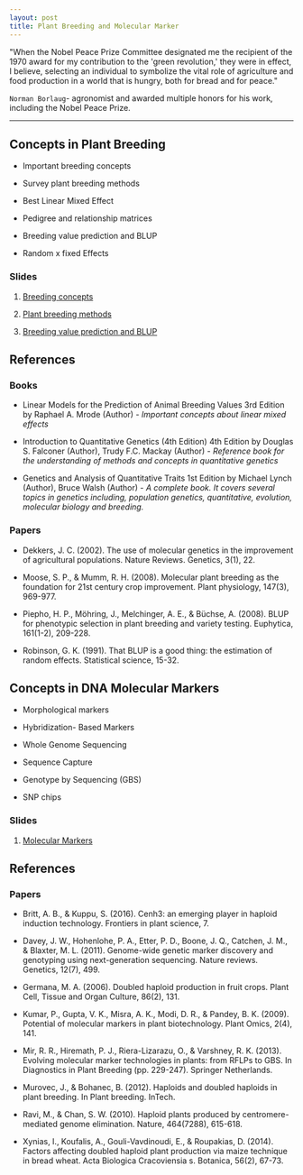 ```yaml
---
layout: post
title: Plant Breeding and Molecular Marker
---
```


"When the Nobel Peace Prize Committee designated me the recipient of the 1970 award for my contribution to the 'green revolution,' they were in effect, I believe, selecting an individual to symbolize the vital role of agriculture and food production in a world that is hungry, both for bread and for peace."

`Norman Borlaug`- agronomist and awarded multiple honors for his work, including the Nobel Peace Prize.

-----------------------------------------

## Concepts in Plant Breeding

- Important breeding concepts

- Survey plant breeding methods

- Best Linear Mixed Effect

- Pedigree and relationship	matrices

- Breeding value prediction and BLUP

- Random x fixed Effects

### Slides

1. [Breeding concepts](https://github.com/hos6236/hos6236.github.io/blob/master/classes/plant_breeding_1.pdf)

2. [Plant breeding methods](https://github.com/hos6236/hos6236.github.io/blob/master/classes/plant_breeding_2.pdf)

3. [Breeding value prediction and BLUP](https://github.com/hos6236/hos6236.github.io/blob/master/classes/plant_breeding_3.pdf)

## References

### Books

- Linear Models for the Prediction of Animal Breeding Values 3rd Edition
by Raphael A. Mrode (Author) - *Important concepts about linear mixed effects*

- Introduction to Quantitative Genetics (4th Edition) 4th Edition
by Douglas S. Falconer (Author), Trudy F.C. Mackay (Author) - *Reference book for the understanding of methods and concepts in quantitative genetics*

- Genetics and Analysis of Quantitative Traits 1st Edition by Michael Lynch  (Author), Bruce Walsh (Author) - *A complete book. It covers several topics in genetics including, population genetics, quantitative, evolution, molecular biology and breeding.*

### Papers

- Dekkers, J. C. (2002). The use of molecular genetics in the improvement of agricultural populations. Nature Reviews. Genetics, 3(1), 22.

- Moose, S. P., & Mumm, R. H. (2008). Molecular plant breeding as the foundation for 21st century crop improvement. Plant physiology, 147(3), 969-977.

- Piepho, H. P., Möhring, J., Melchinger, A. E., & Büchse, A. (2008). BLUP for phenotypic selection in plant breeding and variety testing. Euphytica, 161(1-2), 209-228.

- Robinson, G. K. (1991). That BLUP is a good thing: the estimation of random effects. Statistical science, 15-32.

## Concepts in DNA Molecular Markers

- Morphological markers

- Hybridization- Based Markers

- Whole Genome Sequencing

- Sequence Capture

- Genotype by Sequencing (GBS)

- SNP chips

### Slides

1. [Molecular Markers](https://github.com/lfelipe-ferrao/lfelipe-ferrao.github.io/blob/master/classes/plant_breeding_4.pdf)

## References

### Papers

- Britt, A. B., & Kuppu, S. (2016). Cenh3: an emerging player in haploid induction technology. Frontiers in plant science, 7.

- Davey, J. W., Hohenlohe, P. A., Etter, P. D., Boone, J. Q., Catchen, J. M., & Blaxter, M. L. (2011). Genome-wide genetic marker discovery and genotyping using next-generation sequencing. Nature reviews. Genetics, 12(7), 499.

- Germana, M. A. (2006). Doubled haploid production in fruit crops. Plant Cell, Tissue and Organ Culture, 86(2), 131.

- Kumar, P., Gupta, V. K., Misra, A. K., Modi, D. R., & Pandey, B. K. (2009). Potential of molecular markers in plant biotechnology. Plant Omics, 2(4), 141.

- Mir, R. R., Hiremath, P. J., Riera-Lizarazu, O., & Varshney, R. K. (2013). Evolving molecular marker technologies in plants: from RFLPs to GBS. In Diagnostics in Plant Breeding (pp. 229-247). Springer Netherlands.

- Murovec, J., & Bohanec, B. (2012). Haploids and doubled haploids in plant breeding. In Plant breeding. InTech.

- Ravi, M., & Chan, S. W. (2010). Haploid plants produced by centromere-mediated genome elimination. Nature, 464(7288), 615-618.

- Xynias, I., Koufalis, A., Gouli-Vavdinoudi, E., & Roupakias, D. (2014). Factors affecting doubled haploid plant production via maize technique in bread wheat. Acta Biologica Cracoviensia s. Botanica, 56(2), 67-73.
